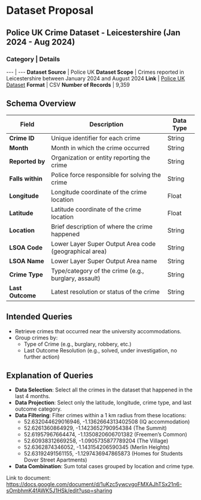 # Dataset Proposal
## Police UK Crime Dataset - Leicestershire (Jan 2024 - Aug 2024)

### Category | Details
--- | ---
**Dataset Source** | Police UK
**Dataset Scope** | Crimes reported in Leicestershire between January 2024 and August 2024
**Link** | [Police UK Dataset](https://data.police.uk/)
**Format** | CSV
**Number of Records** | 9,359

## Schema Overview

| Field         | Description                                             | Data Type |
|---------------|---------------------------------------------------------|-----------|
| **Crime ID**  | Unique identifier for each crime                        | String    |
| **Month**     | Month in which the crime occurred                       | String    |
| **Reported by**| Organization or entity reporting the crime             | String    |
| **Falls within**| Police force responsible for solving the crime        | String    |
| **Longitude** | Longitude coordinate of the crime location              | Float     |
| **Latitude**  | Latitude coordinate of the crime location               | Float     |
| **Location**  | Brief description of where the crime happened           | String    |
| **LSOA Code** | Lower Layer Super Output Area code (geographical area)  | String    |
| **LSOA Name** | Lower Layer Super Output Area name                      | String    |
| **Crime Type**| Type/category of the crime (e.g., burglary, assault)    | String    |
| **Last Outcome**| Latest resolution or status of the crime              | String    |

## Intended Queries

- Retrieve crimes that occurred near the university accommodations.
- Group crimes by:
  - Type of Crime (e.g., burglary, robbery, etc.)
  - Last Outcome Resolution (e.g., solved, under investigation, no further action)

## Explanation of Queries

- **Data Selection**: Select all the crimes in the dataset that happened in the last 4 months.
- **Data Projection**: Select only the latitude, longitude, crime type, and last outcome category.
- **Data Filtering**: Filter crimes within a 1 km radius from these locations:
  - 52.632044629016946, -1.1362664313402508 (IQ accommodation)
  - 52.6261360864929, -1.1423652790954384 (The Summit)
  - 52.61957967664474, -1.1350820606701382 (Freemen’s Common)
  - 52.60938312669258, -1.0905735877789204 (The Village)
  - 52.6362874346052, -1.143154206590345 (Merlin Heights)
  - 52.63192491561155, -1.1297436947865873 (Homes for Students Dover Street Apartments)
- **Data Combination**: Sum total cases grouped by location and crime type.


Link to document: https://docs.google.com/document/d/1uKzc5ywcvgoFMXAJhTSx21n6-sOmbhmK4fAWK5J1HSk/edit?usp=sharing